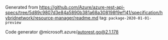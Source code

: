 Generated from https://github.com/Azure/azure-rest-api-specs/tree/5d89c9807d3e84a5890b381a68a308198f9ef141/specification/hybridnetwork/resource-manager/readme.md tag: `package-2020-01-01-preview`

Code generator @microsoft.azure/autorest.go@2.1.178


